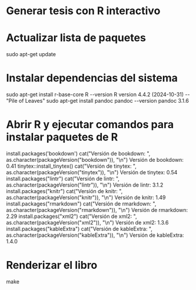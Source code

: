 # Generar tesis con R interactivo

# Actualizar lista de paquetes
sudo apt-get update

# Instalar dependencias del sistema
sudo apt-get install r-base-core
R --version
R version 4.4.2 (2024-10-31) -- "Pile of Leaves"
sudo apt-get install pandoc 
pandoc --version
pandoc 3.1.6

# Abrir R y ejecutar comandos para instalar paquetes de R
install.packages('bookdown')
cat("Versión de bookdown: ", as.character(packageVersion("bookdown")), "\n")
Versión de bookdown:  0.41 
tinytex::install_tinytex()
cat("Versión de tinytex: ", as.character(packageVersion("tinytex")), "\n")
Versión de tinytex:  0.54 
install.packages("lintr")
cat("Versión de lintr: ", as.character(packageVersion("lintr")), "\n")
Versión de lintr:  3.1.2
install.packages("knitr")
cat("Versión de knitr: ", as.character(packageVersion("knitr")), "\n")
Versión de knitr:  1.49  
install.packages("rmarkdown")
cat("Versión de rmarkdown: ", as.character(packageVersion("rmarkdown")), "\n")
Versión de rmarkdown:  2.29
install.packages("xml2")
cat("Versión de xml2: ", as.character(packageVersion("xml2")), "\n")
Versión de xml2:  1.3.6 
install.packages("kableExtra")
cat("Versión de kableExtra: ", as.character(packageVersion("kableExtra")), "\n")
Versión de kableExtra:  1.4.0 

# Renderizar el libro
make


